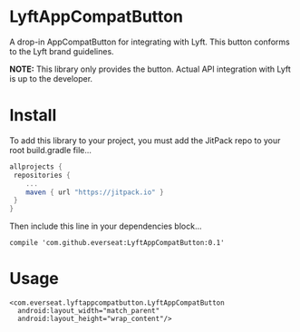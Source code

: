 # LyftAppCompatButton
A drop-in AppCompatButton for integrating with Lyft. This button conforms to the Lyft brand guidelines.

**NOTE:** This library only provides the button. Actual API integration with Lyft is up to the developer.

# Install
To add this library to your project, you must add the JitPack repo to your root build.gradle file...

```groovy
allprojects {
 repositories {
    ...
    maven { url "https://jitpack.io" }
 }
}
```

Then include this line in your dependencies block...

```
compile 'com.github.everseat:LyftAppCompatButton:0.1'
```

# Usage

```
<com.everseat.lyftappcompatbutton.LyftAppCompatButton
  android:layout_width="match_parent"
  android:layout_height="wrap_content"/>
```